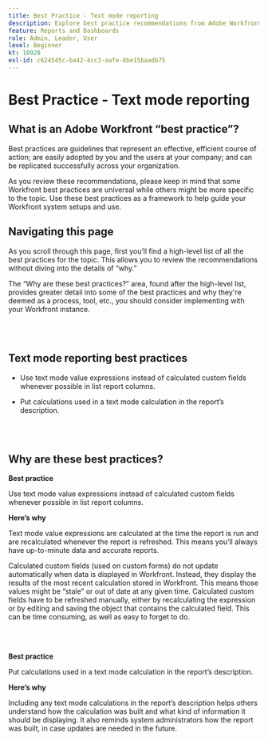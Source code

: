 ```yaml
---
title: Best Practice - Text mode reporting
description: Explore best practice recommendations from Adobe Workfront experts about setting up, managing, and using Workfront text mode reporting.
feature: Reports and Dashboards
role: Admin, Leader, User
level: Beginner
kt: 10928
exl-id: c624545c-ba42-4cc3-aafe-8be15baadb75
---
```

# Best Practice - Text mode reporting

## What is an Adobe Workfront “best practice”? 

Best practices are guidelines that represent an effective, efficient course of action; are easily adopted by you and the users at your company; and can be replicated successfully across your organization. 

As you review these recommendations, please keep in mind that some Workfront best practices are universal while others might be more specific to the topic. Use these best practices as a framework to help guide your Workfront system setups and use.

## Navigating this page 

As you scroll through this page, first you’ll find a high-level list of all the best practices for the topic. This allows you to review the recommendations without diving into the details of “why.” 

The “Why are these best practices?” area, found after the high-level list, provides greater detail into some of the best practices and why they're deemed as a process, tool, etc., you should consider implementing with your Workfront instance. 

</br>
</br>

## Text mode reporting best practices 

* Use text mode value expressions instead of calculated custom fields whenever possible in list report columns.  

* Put calculations used in a text mode calculation in the report’s description. 

</br>
</br>

## Why are these best practices? 

**Best practice**

Use text mode value expressions instead of calculated custom fields whenever possible in list report columns.  

  

**Here’s why**

Text mode value expressions are calculated at the time the report is run and are recalculated whenever the report is refreshed. This means you’ll always have up-to-minute data and accurate reports. 

 

Calculated custom fields (used on custom forms) do not update automatically when data is displayed in Workfront. Instead, they display the results of the most recent calculation stored in Workfront. This means those values might be “stale” or out of date at any given time. Calculated custom fields have to be refreshed manually, either by recalculating the expression or by editing and saving the object that contains the calculated field. This can be time consuming, as well as easy to forget to do. 


</br>
</br>

**Best practice**

Put calculations used in a text mode calculation in the report’s description. 



**Here’s why**

Including any text mode calculations in the report’s description helps others understand how the calculation was built and what kind of information it should be displaying. It also reminds system administrators how the report was built, in case updates are needed in the future.
